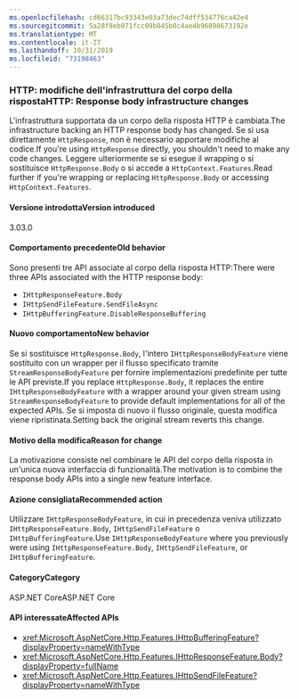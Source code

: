 ```yaml
---
ms.openlocfilehash: cd66317bc93343e03a73dec74dff534776ca42e4
ms.sourcegitcommit: 5a28f8eb071fcc09b045b0c4ae4b96898673192e
ms.translationtype: MT
ms.contentlocale: it-IT
ms.lasthandoff: 10/31/2019
ms.locfileid: "73198463"
---
```

### <a name="http-response-body-infrastructure-changes"></a><span data-ttu-id="55197-101">HTTP: modifiche dell'infrastruttura del corpo della risposta</span><span class="sxs-lookup"><span data-stu-id="55197-101">HTTP: Response body infrastructure changes</span></span>

<span data-ttu-id="55197-102">L'infrastruttura supportata da un corpo della risposta HTTP è cambiata.</span><span class="sxs-lookup"><span data-stu-id="55197-102">The infrastructure backing an HTTP response body has changed.</span></span> <span data-ttu-id="55197-103">Se si usa direttamente `HttpResponse`, non è necessario apportare modifiche al codice.</span><span class="sxs-lookup"><span data-stu-id="55197-103">If you're using `HttpResponse` directly, you shouldn't need to make any code changes.</span></span> <span data-ttu-id="55197-104">Leggere ulteriormente se si esegue il wrapping o si sostituisce `HttpResponse.Body` o si accede a `HttpContext.Features`.</span><span class="sxs-lookup"><span data-stu-id="55197-104">Read further if you're wrapping or replacing `HttpResponse.Body` or accessing `HttpContext.Features`.</span></span>

#### <a name="version-introduced"></a><span data-ttu-id="55197-105">Versione introdotta</span><span class="sxs-lookup"><span data-stu-id="55197-105">Version introduced</span></span>

<span data-ttu-id="55197-106">3.0</span><span class="sxs-lookup"><span data-stu-id="55197-106">3.0</span></span>

#### <a name="old-behavior"></a><span data-ttu-id="55197-107">Comportamento precedente</span><span class="sxs-lookup"><span data-stu-id="55197-107">Old behavior</span></span>

<span data-ttu-id="55197-108">Sono presenti tre API associate al corpo della risposta HTTP:</span><span class="sxs-lookup"><span data-stu-id="55197-108">There were three APIs associated with the HTTP response body:</span></span>

- `IHttpResponseFeature.Body`
- `IHttpSendFileFeature.SendFileAsync`
- `IHttpBufferingFeature.DisableResponseBuffering`

#### <a name="new-behavior"></a><span data-ttu-id="55197-109">Nuovo comportamento</span><span class="sxs-lookup"><span data-stu-id="55197-109">New behavior</span></span>

<span data-ttu-id="55197-110">Se si sostituisce `HttpResponse.Body`, l'intero `IHttpResponseBodyFeature` viene sostituito con un wrapper per il flusso specificato tramite `StreamResponseBodyFeature` per fornire implementazioni predefinite per tutte le API previste.</span><span class="sxs-lookup"><span data-stu-id="55197-110">If you replace `HttpResponse.Body`, it replaces the entire `IHttpResponseBodyFeature` with a wrapper around your given stream using `StreamResponseBodyFeature` to provide default implementations for all of the expected APIs.</span></span> <span data-ttu-id="55197-111">Se si imposta di nuovo il flusso originale, questa modifica viene ripristinata.</span><span class="sxs-lookup"><span data-stu-id="55197-111">Setting back the original stream reverts this change.</span></span>

#### <a name="reason-for-change"></a><span data-ttu-id="55197-112">Motivo della modifica</span><span class="sxs-lookup"><span data-stu-id="55197-112">Reason for change</span></span>

<span data-ttu-id="55197-113">La motivazione consiste nel combinare le API del corpo della risposta in un'unica nuova interfaccia di funzionalità.</span><span class="sxs-lookup"><span data-stu-id="55197-113">The motivation is to combine the response body APIs into a single new feature interface.</span></span>

#### <a name="recommended-action"></a><span data-ttu-id="55197-114">Azione consigliata</span><span class="sxs-lookup"><span data-stu-id="55197-114">Recommended action</span></span>

<span data-ttu-id="55197-115">Utilizzare `IHttpResponseBodyFeature`, in cui in precedenza veniva utilizzato `IHttpResponseFeature.Body`, `IHttpSendFileFeature` o `IHttpBufferingFeature`.</span><span class="sxs-lookup"><span data-stu-id="55197-115">Use `IHttpResponseBodyFeature` where you previously were using `IHttpResponseFeature.Body`, `IHttpSendFileFeature`, or `IHttpBufferingFeature`.</span></span>

#### <a name="category"></a><span data-ttu-id="55197-116">Category</span><span class="sxs-lookup"><span data-stu-id="55197-116">Category</span></span>

<span data-ttu-id="55197-117">ASP.NET Core</span><span class="sxs-lookup"><span data-stu-id="55197-117">ASP.NET Core</span></span>

#### <a name="affected-apis"></a><span data-ttu-id="55197-118">API interessate</span><span class="sxs-lookup"><span data-stu-id="55197-118">Affected APIs</span></span>

- <xref:Microsoft.AspNetCore.Http.Features.IHttpBufferingFeature?displayProperty=nameWithType>
- <xref:Microsoft.AspNetCore.Http.Features.IHttpResponseFeature.Body?displayProperty=fullName>
- <xref:Microsoft.AspNetCore.Http.Features.IHttpSendFileFeature?displayProperty=nameWithType>

<!-- 

#### Affected APIs

- `T:Microsoft.AspNetCore.Http.Features.IHttpBufferingFeature`
- `P:Microsoft.AspNetCore.Http.Features.IHttpResponseFeature.Body`
- `T:Microsoft.AspNetCore.Http.Features.IHttpSendFileFeature`

-->
